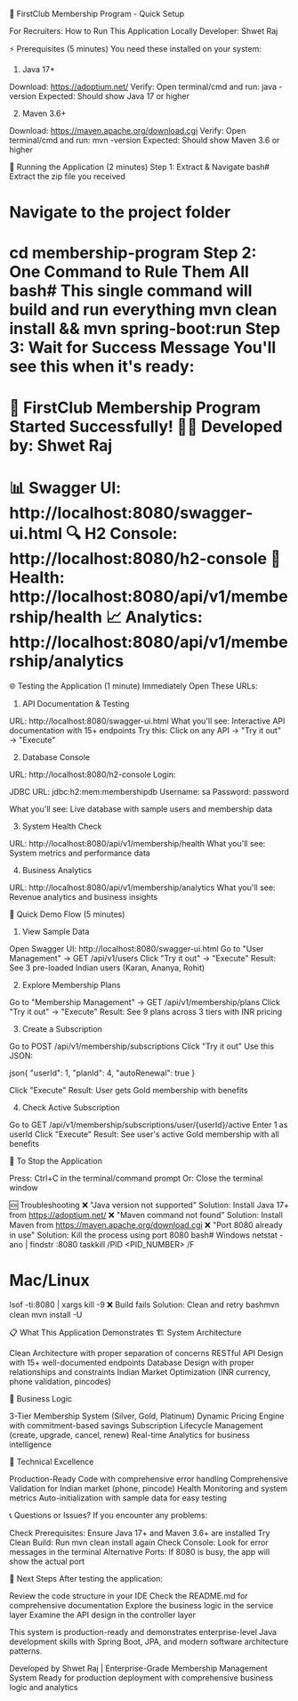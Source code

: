 🚀 FirstClub Membership Program - Quick Setup

For Recruiters: How to Run This Application Locally
Developer: Shwet Raj

⚡ Prerequisites (5 minutes)
You need these installed on your system:
1. Java 17+

Download: https://adoptium.net/
Verify: Open terminal/cmd and run: java -version
Expected: Should show Java 17 or higher

2. Maven 3.6+

Download: https://maven.apache.org/download.cgi
Verify: Open terminal/cmd and run: mvn -version
Expected: Should show Maven 3.6 or higher


🚀 Running the Application (2 minutes)
Step 1: Extract & Navigate
bash# Extract the zip file you received
# Navigate to the project folder
cd membership-program
Step 2: One Command to Rule Them All
bash# This single command will build and run everything
mvn clean install && mvn spring-boot:run
Step 3: Wait for Success Message
You'll see this when it's ready:
======================================================================
🚀 FirstClub Membership Program Started Successfully!
👨‍💻 Developed by: Shwet Raj
======================================================================
📊 Swagger UI: http://localhost:8080/swagger-ui.html
🔍 H2 Console: http://localhost:8080/h2-console
💚 Health: http://localhost:8080/api/v1/membership/health
📈 Analytics: http://localhost:8080/api/v1/membership/analytics
======================================================================

🌐 Testing the Application (1 minute)
Immediately Open These URLs:
1. API Documentation & Testing

URL: http://localhost:8080/swagger-ui.html
What you'll see: Interactive API documentation with 15+ endpoints
Try this: Click on any API → "Try it out" → "Execute"

2. Database Console

URL: http://localhost:8080/h2-console
Login:

JDBC URL: jdbc:h2:mem:membershipdb
Username: sa
Password: password


What you'll see: Live database with sample users and membership data

3. System Health Check

URL: http://localhost:8080/api/v1/membership/health
What you'll see: System metrics and performance data

4. Business Analytics

URL: http://localhost:8080/api/v1/membership/analytics
What you'll see: Revenue analytics and business insights


🎯 Quick Demo Flow (5 minutes)
1. View Sample Data

Open Swagger UI: http://localhost:8080/swagger-ui.html
Go to "User Management" → GET /api/v1/users
Click "Try it out" → "Execute"
Result: See 3 pre-loaded Indian users (Karan, Ananya, Rohit)

2. Explore Membership Plans

Go to "Membership Management" → GET /api/v1/membership/plans
Click "Try it out" → "Execute"
Result: See 9 plans across 3 tiers with INR pricing

3. Create a Subscription

Go to POST /api/v1/membership/subscriptions
Click "Try it out"
Use this JSON:

json{
  "userId": 1,
  "planId": 4,
  "autoRenewal": true
}

Click "Execute"
Result: User gets Gold membership with benefits

4. Check Active Subscription

Go to GET /api/v1/membership/subscriptions/user/{userId}/active
Enter 1 as userId
Click "Execute"
Result: See user's active Gold membership with all benefits


🛑 To Stop the Application

Press: Ctrl+C in the terminal/command prompt
Or: Close the terminal window


🆘 Troubleshooting
❌ "Java version not supported"
Solution: Install Java 17+ from https://adoptium.net/
❌ "Maven command not found"
Solution: Install Maven from https://maven.apache.org/download.cgi
❌ "Port 8080 already in use"
Solution: Kill the process using port 8080
bash# Windows
netstat -ano | findstr :8080
taskkill /PID <PID_NUMBER> /F

# Mac/Linux  
lsof -ti:8080 | xargs kill -9
❌ Build fails
Solution: Clean and retry
bashmvn clean
mvn install -U

📋 What This Application Demonstrates
🏗️ System Architecture

Clean Architecture with proper separation of concerns
RESTful API Design with 15+ well-documented endpoints
Database Design with proper relationships and constraints
Indian Market Optimization (INR currency, phone validation, pincodes)

💼 Business Logic

3-Tier Membership System (Silver, Gold, Platinum)
Dynamic Pricing Engine with commitment-based savings
Subscription Lifecycle Management (create, upgrade, cancel, renew)
Real-time Analytics for business intelligence

🚀 Technical Excellence

Production-Ready Code with comprehensive error handling
Comprehensive Validation for Indian market (phone, pincode)
Health Monitoring and system metrics
Auto-initialization with sample data for easy testing


📞 Questions or Issues?
If you encounter any problems:

Check Prerequisites: Ensure Java 17+ and Maven 3.6+ are installed
Try Clean Build: Run mvn clean install again
Check Console: Look for error messages in the terminal
Alternative Ports: If 8080 is busy, the app will show the actual port


🎯 Next Steps
After testing the application:

Review the code structure in your IDE
Check the README.md for comprehensive documentation
Explore the business logic in the service layer
Examine the API design in the controller layer

This system is production-ready and demonstrates enterprise-level Java development skills with Spring Boot, JPA, and modern software architecture patterns.


Developed by Shwet Raj | Enterprise-Grade Membership Management System
Ready for production deployment with comprehensive business logic and analytics